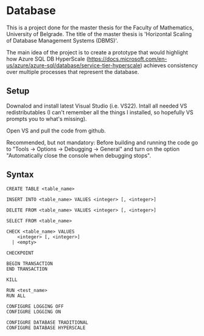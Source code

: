 # Database

This is a project done for the master thesis for the Faculty of Mathematics, University of Belgrade.
The title of the master thesis is 'Horizontal Scaling of Database Management Systems (DBMS)'.

The main idea of the project is to create a prototype that would highlight how Azure SQL DB HyperScale (https://docs.microsoft.com/en-us/azure/azure-sql/database/service-tier-hyperscale) achieves consistency over multiple processes that represent the database.

## Setup

Downalod and install latest Visual Studio (i.e. VS22). Intall all needed VS redistributables (I can't remember all the things I installed, so hopefully VS prompts you to what's missing).

Open VS and pull the code from github.

Recommended, but not mandatory: Before building and running the code go to "Tools -> Options -> Debugging -> General" and turn on the option "Automatically close the console when debugging stops".

## Syntax

<pre><code>CREATE TABLE <<a>table_name>

INSERT INTO <<a>table_name> VALUES <<a>integer> [, <<a>integer>]

DELETE FROM <<a>table_name> VALUES <<a>integer> [, <<a>integer>]

SELECT FROM <<a>table_name>

CHECK <<a>table_name> VALUES
    <<a>integer> [, <<a>integer>]
  | <<a>empty>

CHECKPOINT

BEGIN TRANSACTION
END TRANSACTION

KILL

RUN <<a>test_name>
RUN ALL

CONFIGURE LOGGING OFF
CONFIGURE LOGGING ON

CONFIGURE DATABASE TRADITIONAL
CONFIGURE DATABASE HYPERSCALE</code></pre>

